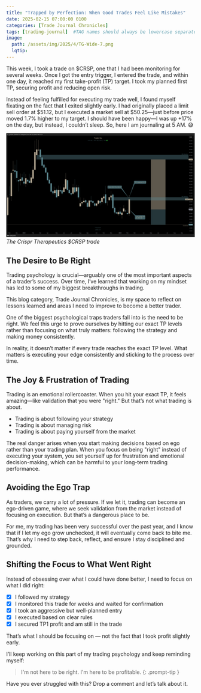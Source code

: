 ```yaml
---
title: "Trapped by Perfection: When Good Trades Feel Like Mistakes"
date: 2025-02-15 07:00:00 0100
categories: [Trade Journal Chronicles]
tags: [trading-journal]  #TAG names should always be lowercase separated by comma
image: 
  path: /assets/img/2025/4/TG-Wide-7.png
  lqtip: 
---
```



This week, I took a trade on $CRSP, one that I had been monitoring for several weeks. Once I got the entry trigger, I entered the trade, and within one day, it reached my first take-profit (TP) target. I took my planned first TP, securing profit and reducing open risk.

Instead of feeling fulfilled for executing my trade well, I found myself fixating on the fact that I exited slightly early. I had originally placed a limit sell order at $51.12, but I executed a market sell at $50.25—just before price moved 1.7% higher to my target. I should have been happy—I was up +17% on the day, but instead, I couldn’t sleep. So, here I am journaling at 5 AM. 😅

![Crispr Therapeutics Trade](/assets/img/2025/4/TG-Chronicles-CRSP.png)
*The Crispr Therapeutics $CRSP trade*

## The Desire to Be Right

Trading psychology is crucial—arguably one of the most important aspects of a trader’s success. Over time, I’ve learned that working on my mindset has led to some of my biggest breakthroughs in trading.

This blog category, Trade Journal Chronicles, is my space to reflect on lessons learned and areas I need to improve to become a better trader.

One of the biggest psychological traps traders fall into is the need to be right. We feel this urge to prove ourselves by hitting our exact TP levels rather than focusing on what truly matters: following the strategy and making money consistently.

In reality, it doesn’t matter if every trade reaches the exact TP level. What matters is executing your edge consistently and sticking to the process over time.

## The Joy & Frustration of Trading

Trading is an emotional rollercoaster. When you hit your exact TP, it feels amazing—like validation that you were "right." But that’s not what trading is about.

- Trading is about following your strategy
- Trading is about managing risk
- Trading is about paying yourself from the market

The real danger arises when you start making decisions based on ego rather than your trading plan. When you focus on being "right" instead of executing your system, you set yourself up for frustration and emotional decision-making, which can be harmful to your long-term trading performance.

## Avoiding the Ego Trap

As traders, we carry a lot of pressure. If we let it, trading can become an ego-driven game, where we seek validation from the market instead of focusing on execution. But that’s a dangerous place to be.

For me, my trading has been very successful over the past year, and I know that if I let my ego grow unchecked, it will eventually come back to bite me. That’s why I need to step back, reflect, and ensure I stay disciplined and grounded.

## Shifting the Focus to What Went Right
Instead of obsessing over what I could have done better, I need to focus on what I did right:

- [x] I followed my strategy
- [x] I monitored this trade for weeks and waited for confirmation
- [x] I took an aggressive but well-planned entry
- [x] I executed based on clear rules
- [x] I secured TP1 profit and am still in the trade

That’s what I should be focusing on — not the fact that I took profit slightly early.

I’ll keep working on this part of my trading psychology and keep reminding myself: 

> I'm not here to be right. I'm here to be profitable.
{: .prompt-tip }

Have you ever struggled with this? Drop a comment and let’s talk about it.
